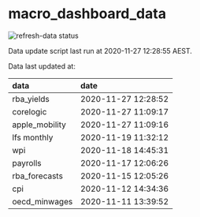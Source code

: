 
<!-- README.md is generated from README.Rmd. Please edit that file -->

# macro\_dashboard\_data

<!-- badges: start -->

![refresh-data
status](https://github.com/MattCowgill/macro_dashboard_data/workflows/refresh-data/badge.svg)

<!-- badges: end -->

Data update script last run at 2020-11-27 12:28:55 AEST.

Data last updated at:

| data            | date                |
| :-------------- | :------------------ |
| rba\_yields     | 2020-11-27 12:28:52 |
| corelogic       | 2020-11-27 11:09:17 |
| apple\_mobility | 2020-11-27 11:09:16 |
| lfs monthly     | 2020-11-19 11:32:12 |
| wpi             | 2020-11-18 14:45:31 |
| payrolls        | 2020-11-17 12:06:26 |
| rba\_forecasts  | 2020-11-15 12:05:26 |
| cpi             | 2020-11-12 14:34:36 |
| oecd\_minwages  | 2020-11-11 13:39:52 |
